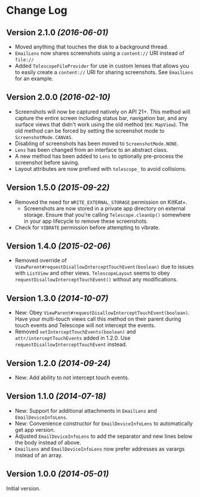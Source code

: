 Change Log
==========

Version 2.1.0 *(2016-06-01)*
----------------------------

* Moved anything that touches the disk to a background thread.
* `EmailLens` now shares screenshots using a `content://` URI instead of `file://`
* Added `TelescopeFileProvider` for use in custom lenses that allows you to easily create a
`content://` URI for sharing screenshots. See `EmailLens` for an example.

Version 2.0.0 *(2016-02-10)*
----------------------------

* Screenshots will now be captured natively on API 21+. This method will capture the entire screen including status bar, navigation bar, and any surface views that didn't work using the old method (ex: `MapView`). The old method can be forced by setting the screenshot mode to `ScreenshotMode.CANVAS`.
* Disabling of screenshots has been moved to `ScreenshotMode.NONE`.
* `Lens` has been changed from an interface to an abstract class.
* A new method has been added to `Lens` to optionally pre-process the screenshot before saving.
* Layout attributes are now prefixed with `telescope_` to avoid collisions.

Version 1.5.0 *(2015-09-22)*
----------------------------

* Removed the need for `WRITE_EXTERNAL_STORAGE` permission on KitKat+.
  * Screenshots are now stored in a private app directory on external storage. Ensure that you're
    calling `Telescope.cleanUp()` somewhere in your app lifecycle to remove these screenshots.
* Check for `VIBRATE` permission before attempting to vibrate.

Version 1.4.0 *(2015-02-06)*
----------------------------

* Removed override of `ViewParent#requestDisallowInterceptTouchEvent(boolean)` due to issues with
`ListView` and other views. `TelescopeLayout` seems to obey `requestDisallowInterceptTouchEvent()`
without any modifications.

Version 1.3.0 *(2014-10-07)*
----------------------------

* New: Obey `ViewParent#requestDisallowInterceptTouchEvent(boolean)`. Have your multi-touch views
call this method on their parent during touch events and Telescope will not intercept the events.
* Removed `setInterceptTouchEvents(boolean)` and `attr/interceptTouchEvents` added in 1.2.0. Use
`requestDisallowInterceptTouchEvent` instead.

Version 1.2.0 *(2014-09-24)*
----------------------------

* New: Add ability to not intercept touch events.

Version 1.1.0 *(2014-07-18)*
----------------------------

* New: Support for additional attachments in `EmailLens` and `EmailDeviceInfoLens`.
* New: Convenience constructor for `EmailDeviceInfoLens` to automatically get app version.
* Adjusted `EmailDeviceInfoLens` to add the separator and new lines below the body instead of above.
* `EmailLens` and `EmailDeviceInfoLens` now prefer addresses as varargs instead of an array.

Version 1.0.0 *(2014-05-01)*
----------------------------

Initial version.
